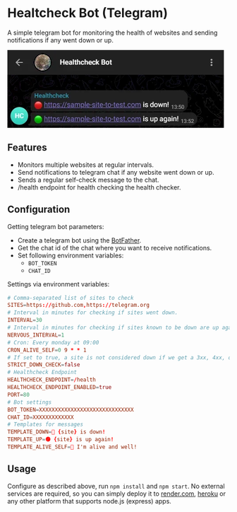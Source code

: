 # Healtcheck Bot (Telegram)

A simple telegram bot for monitoring the health of websites and sending notifications if any went down or up.

![Notification of the healthcheck botin Telegram chat](images/chat.webp)

## Features

-   Monitors multiple websites at regular intervals.
-   Send notifications to telegram chat if any website went down or up.
-   Sends a regular self-check message to the chat.
-   /health endpoint for health checking the health checker.

## Configuration

Getting telegram bot parameters:

-   Create a telegram bot using the [BotFather](https://core.telegram.org/bots#botfather).
-   Get the chat id of the chat where you want to receive notifications.
-   Set following environment variables:
    -   `BOT_TOKEN`
    -   `CHAT_ID`

Settings via environment variables:

```conf
# Comma-separated list of sites to check
SITES=https://github.com,https://telegram.org
# Interval in minutes for checking if sites went down.
INTERVAL=30
# Interval in minutes for checking if sites known to be down are up again.
NERVOUS_INTERVAL=1
# Cron: Every monday at 09:00
CRON_ALIVE_SELF=0 9 * * 1
# If set to true, a site is not considered down if we get a 3xx, 4xx, or 5xx status code.
STRICT_DOWN_CHECK=false
# Healthcheck Endpoint
HEALTHCHECK_ENDPOINT=/health
HEALTHCHECK_ENDPOINT_ENABLED=true
PORT=80
# Bot settings
BOT_TOKEN=XXXXXXXXXXXXXXXXXXXXXXXXXXXXXX
CHAT_ID=XXXXXXXXXXXXX
# Templates for messages
TEMPLATE_DOWN=🔴 {site} is down!
TEMPLATE_UP=🟢 {site} is up again!
TEMPLATE_ALIVE_SELF=🔵 I'm alive and well!
```

## Usage

Configure as described above, run `npm install` and `npm start`. No external services are required, so you can simply deploy it to [render.com](https://render.com), [heroku](https://heroku.com) or any other platform that supports node.js (express) apps.
